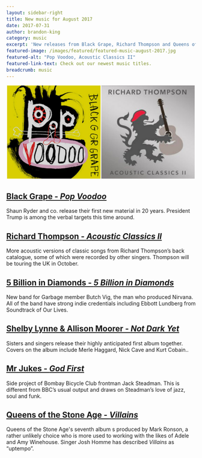 ```yaml
---
layout: sidebar-right
title: New music for August 2017
date: 2017-07-31
author: brandon-king
category: music
excerpt: 'New releases from Black Grape, Richard Thompson and Queens of the Stone Age'
featured-image: /images/featured/featured-music-august-2017.jpg
featured-alt: "Pop Voodoo, Acoustic Classics II"
featured-link-text: Check out our newest music titles.
breadcrumb: music
---
```


![Pop Voodoo, Acoustic Classics II](/images/featured/featured-music-august-2017.jpg)

## [Black Grape - <cite>Pop Voodoo</cite>](https://suffolk.spydus.co.uk/cgi-bin/spydus.exe/ENQ/OPAC/BIBENQ?BRN=2194927)

Shaun Ryder and co. release their first new material in 20 years. President Trump is among the verbal targets this time around.

## [Richard Thompson - <cite>Acoustic Classics II</cite>](https://suffolk.spydus.co.uk/cgi-bin/spydus.exe/ENQ/OPAC/BIBENQ?BRN=2258586)

More acoustic versions of classic songs from Richard Thompson’s back catalogue, some of which were recorded by other singers. Thompson will be touring the UK in October.

## [5 Billion in Diamonds - <cite>5 Billion in Diamonds</cite>](https://suffolk.spydus.co.uk/cgi-bin/spydus.exe/ENQ/OPAC/BIBENQ?BRN=2246676)

New band for Garbage member Butch Vig, the man who produced Nirvana. All of the band have strong indie credentials including Ebbott Lundberg from Soundtrack of Our Lives.

## [Shelby Lynne & Allison Moorer - <cite>Not Dark Yet</cite>](https://suffolk.spydus.co.uk/cgi-bin/spydus.exe/ENQ/OPAC/BIBENQ?BRN=2253398)

Sisters and singers release their highly anticipated first album together. Covers on the album include Merle Haggard, Nick Cave and Kurt Cobain..

## [Mr Jukes - <cite>God First</cite>](https://suffolk.spydus.co.uk/cgi-bin/spydus.exe/ENQ/OPAC/BIBENQ?BRN=2177753)

Side project of Bombay Bicycle Club frontman Jack Steadman. This is different from BBC’s usual output and draws on Steadman’s love of jazz, soul and funk.

## [Queens of the Stone Age - <cite>Villains</cite>]()

Queens of the Stone Age's seventh album s produced by Mark Ronson, a rather unlikely choice who is more used to working with the likes of Adele and Amy Winehouse. Singer Josh Homme has described <cite>Villains</cite> as “uptempo”.

